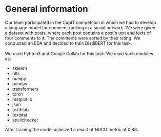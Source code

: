 # General information
Our team participated in the CupIT competition in which we had to develop a language model for comment ranking in a social network. We were given a dataset with posts, where each post contains a post's text and texts of four comments to it. The comments were sorted by their rating. We conducted an EDA and decided to train DistilBERT for this task.
<br /><br />
We used Pyhton3 and Google Collab for this task. We used such modules as:<br />

- sklearn<br />
- nltk<br />
- numpy<br />
- pandas<br />
- transformers<br /> 
- torch<br />
- matplotlib<br />
- json<br />
- textblob<br />
- textstat<br />
- spellchecker<br />

After training the model acheived a result of NDCG metric of 0.88.
